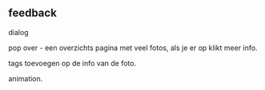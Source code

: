 
## feedback

dialog

pop over - een overzichts pagina met veel fotos, als je er op klikt meer info. 

tags toevoegen op de info van de foto. 

animation. 
